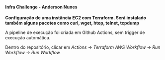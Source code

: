 #### Infra Challenge - Anderson Nunes

**Configuração de uma instância EC2 com Terraform. Será instalado também alguns pacotes como curl, wget, htop, telnet, tcpdump**

A pipeline de execução foi criada em Github Actions, sem trigger de execução automática.

Dentro do repositório, clicar em *Actions -> Terraform AWS Workflow -> Run Workflow -> Run Workflow*